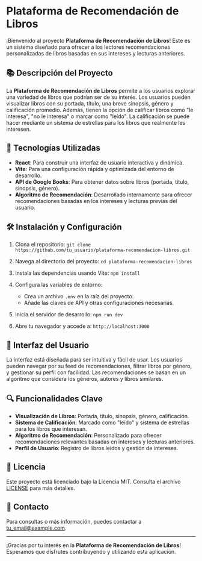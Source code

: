 # Plataforma de Recomendación de Libros

¡Bienvenido al proyecto **Plataforma de Recomendación de Libros**! Este es un sistema diseñado para ofrecer a los lectores recomendaciones personalizadas de libros basadas en sus intereses y lecturas anteriores.

## 📚 Descripción del Proyecto

La **Plataforma de Recomendación de Libros** permite a los usuarios explorar una variedad de libros que podrían ser de su interés. Los usuarios pueden visualizar libros con su portada, título, una breve sinopsis, género y calificación promedio. Además, tienen la opción de calificar libros como "le interesa", "no le interesa" o marcar como "leído". La calificación se puede hacer mediante un sistema de estrellas para los libros que realmente les interesen.

## 🚀 Tecnologías Utilizadas

- **React**: Para construir una interfaz de usuario interactiva y dinámica.
- **Vite**: Para una configuración rápida y optimizada del entorno de desarrollo.
- **API de Google Books**: Para obtener datos sobre libros (portada, título, sinopsis, género).
- **Algoritmo de Recomendación**: Desarrollado internamente para ofrecer recomendaciones basadas en los intereses y lecturas previas del usuario.

## 🛠️ Instalación y Configuración

1. Clona el repositorio:
   `git clone https://github.com/tu_usuario/plataforma-recomendacion-libros.git`

2. Navega al directorio del proyecto:
   `cd plataforma-recomendacion-libros`

3. Instala las dependencias usando Vite:
   `npm install`

4. Configura las variables de entorno:
   - Crea un archivo `.env` en la raíz del proyecto.
   - Añade las claves de API y otras configuraciones necesarias.

5. Inicia el servidor de desarrollo:
   `npm run dev`

6. Abre tu navegador y accede a:
   `http://localhost:3000`

## 🎨 Interfaz del Usuario

La interfaz está diseñada para ser intuitiva y fácil de usar. Los usuarios pueden navegar por su feed de recomendaciones, filtrar libros por género, y gestionar su perfil con facilidad. Las recomendaciones se basan en un algoritmo que considera los géneros, autores y libros similares.

## 🔍 Funcionalidades Clave

- **Visualización de Libros**: Portada, título, sinopsis, género, calificación.
- **Sistema de Calificación**: Marcado como "leído" y sistema de estrellas para los libros que interesan.
- **Algoritmo de Recomendación**: Personalizado para ofrecer recomendaciones relevantes basadas en intereses y lecturas anteriores.
- **Perfil de Usuario**: Registro de libros leídos y gestión de intereses.

## 📝 Licencia

Este proyecto está licenciado bajo la Licencia MIT. Consulta el archivo [LICENSE](LICENSE) para más detalles.

## 📧 Contacto

Para consultas o más información, puedes contactar a [tu_email@example.com](mailto:tu_email@example.com).

---

¡Gracias por tu interés en la **Plataforma de Recomendación de Libros**! Esperamos que disfrutes contribuyendo y utilizando esta aplicación.
